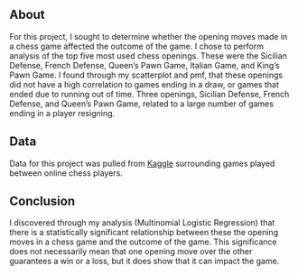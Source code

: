 ## About

For this project, I sought to determine whether the opening moves made in a chess game affected the outcome of the game. I chose to perform analysis of the top five most used chess openings. These were the Sicilian Defense, French Defense, Queen’s Pawn Game, Italian Game, and King’s Pawn Game. I found through my scatterplot and pmf, that these openings did not have a high correlation to games ending in a draw, or games that ended due to running out of time. Three openings, Sicilian Defense, French Defense, and Queen’s Pawn Game, related to a large number of games ending in a player resigning. 




## Data

Data for this project was pulled from [Kaggle](https://www.kaggle.com/datasets) surrounding games played between online chess players.


## Conclusion

I discovered through my analysis (Multinomial Logistic Regression) that there is a statistically significant relationship between these the opening moves in a chess game and the outcome of the game. This significance does not necessarily mean that one opening move over the other guarantees a win or a loss, but it does show that it can impact the game. 
